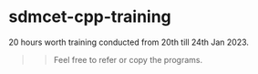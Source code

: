 # sdmcet-cpp-training
20 hours worth training conducted from 20th till 24th Jan 2023.
>>Feel free to refer or copy the programs.
